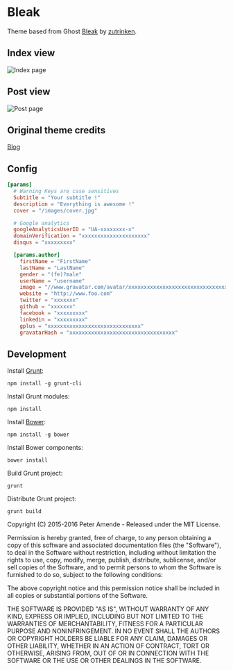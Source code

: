 # Bleak

Theme based from Ghost [Bleak](https://github.com/zutrinken/bleak) by [zutrinken](https://github.com/zutrinken).

## Index view

![Index page](https://raw.githubusercontent.com/Zenithar/hugo-theme-bleak/master/images/full_blog.png)

## Post view

![Post page](https://raw.githubusercontent.com/Zenithar/hugo-theme-bleak/master/images/full_post.png)

## Original theme credits

[Blog](http://bleak.zutrinken.com)

## Config

```toml
[params]
  # Warning Keys are case sensitives
  Subtitle = "Your subtitle !"
  description = "Everything is awesome !"
  cover = "/images/cover.jpg"

  # Google analytics
  googleAnalyticsUserID = "UA-xxxxxxxx-x"
  domainVerification = "xxxxxxxxxxxxxxxxxxxxx"
  disqus = "xxxxxxxxx"

  [params.author]
    firstName = "FirstName"
    lastName = "LastName"
    gender = "(fe)?male"
    userName = "username"
    image = "//www.gravatar.com/avatar/xxxxxxxxxxxxxxxxxxxxxxxxxxxxxxxxxxx.png"
    website = "http://www.foo.com"
    twitter = "xxxxxxx"
    github = "xxxxxxx"
    facebook = "xxxxxxxxx"
    linkedin = "xxxxxxxxx"
    gplus = "xxxxxxxxxxxxxxxxxxxxxxxxxxxxxx"
    gravatarHash = "xxxxxxxxxxxxxxxxxxxxxxxxxxxxxxxxxx"
```

## Development

Install [Grunt](http://gruntjs.com/getting-started/):

	npm install -g grunt-cli

Install Grunt modules:

	npm install

Install [Bower](http://bower.io):

	npm install -g bower

Install Bower components:

	bower install

Build Grunt project:

	grunt

Distribute Grunt project:

	grunt build


Copyright (C) 2015-2016 Peter Amende - Released under the MIT License.

Permission is hereby granted, free of charge, to any person obtaining a copy of this software and associated documentation files (the "Software"), to deal in the Software without restriction, including without limitation the rights to use, copy, modify, merge, publish, distribute, sublicense, and/or sell copies of the Software, and to permit persons to whom the Software is furnished to do so, subject to the following conditions:

The above copyright notice and this permission notice shall be included in all copies or substantial portions of the Software.

THE SOFTWARE IS PROVIDED "AS IS", WITHOUT WARRANTY OF ANY KIND, EXPRESS OR IMPLIED, INCLUDING BUT NOT LIMITED TO THE WARRANTIES OF MERCHANTABILITY, FITNESS FOR A PARTICULAR PURPOSE AND
NONINFRINGEMENT. IN NO EVENT SHALL THE AUTHORS OR COPYRIGHT HOLDERS BE LIABLE FOR ANY CLAIM, DAMAGES OR OTHER LIABILITY, WHETHER IN AN ACTION OF CONTRACT, TORT OR OTHERWISE, ARISING FROM, OUT OF OR IN CONNECTION WITH THE SOFTWARE OR THE USE OR OTHER DEALINGS IN THE SOFTWARE.
